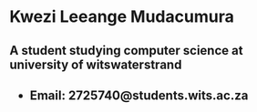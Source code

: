 <h1>Kwezi Leeange Mudacumura</h1>
<h2>A student studying computer science at university of witswaterstrand</h2>
<h2><ul><li>Email: 2725740@students.wits.ac.za</ul></h2>
